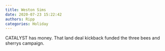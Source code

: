 ```yaml
---
title: Weston Sims
date: 2020-07-23 15:22:42
authors: Ripp
categories: Holiday
---
```


 CATALYST has money. That land deal kickback funded the three bees and sherrys campaign.